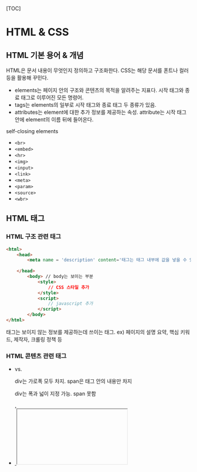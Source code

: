 [TOC]



# HTML & CSS



## HTML 기본 용어 & 개념

HTML은 문서 내용이 무엇인지 정의하고 구조화한다. 
CSS는 해당 문서를 폰트나 컬러 등을 활용해 꾸민다.

- elements는 페이지 안의 구조와 콘텐츠의 목적을 알려주는 지표다. 시작 태그와 종료 태그로 이루어진 모든 명령어. 
- tags는 elements의 일부로 시작 태그와 종료 태그 두 종류가 있음.
- attributes는 element에 대한 추가 정보를 제공하는 속성. attribute는 시작 태그 안에 element의 이름 뒤에 들어온다.



self-closing elements

- `<br>`
- `<embed>`
- `<hr>`
- `<img>`
- `<input>`
- `<link>`
- `<meta>`
- `<param>`
- `<source>`
- `<wbr>`



## HTML 태그

### HTML 구조 관련 태그

```html
<html>
    <head>
        <meta name = 'description' content='태그는 태그 내부에 값을 넣을 수 있을 뿐 아니라 태그마다 속성 부여 가능'>
        
    </head>
        <body> // body는 보이는 부분
            <style>
                // CSS 스타일 추가
            </style>
            <script>
                // javascript 추가
            </script>
        </body>
</html>
```

<meta> 태그는 보이지 않는 정보를 제공하는데 쓰이는 태그. ex) 페이지의 설명 요약, 핵심 키워드, 제작자, 크롤링 정책 등



### HTML 콘텐츠 관련 태그

- <div> vs. <span>

  div는 가로폭 모두 차지. span은 태그 안의 내용만 차지

  div는 폭과 넓이 지정 가능. span 못함

  

<a href = 'url'>

<ul>, <li>

<img>

<iframe>

<br>

<table>, <thead>, <tbody>, <tr>, <th>, <td>

<code>, <pre>

### HTML 폼 관련 태그

<form>

<input> (type: text, checkbox, color, date, password...)

<button>

<textarea>

<select>, <option>

<b>, <font>, <center> 등은 권장하지 않는다 왜냐면..







## CSS 기본 용어 & 개념



- Selector는 정확히 어떤 element를 꾸며줄 건지 알려주는 것. 

  - Type Selector는 같은 element 타입에 모두 동일 style 적용 

  - Class Selector는 element와 상관없이 그룹을 나눠 그룹별 style 적용. Class를 만들어 원하는 element에 class를 부여. 다른 element라도 동일 class가 적용될 수 있음. 한 element에 2개 이상의 class 설정할 수 있음.

    ```
    <h1 class="red italic"> Hello world </h1>
    .red { color : red }
    .italic { font-style: italic }
    ```

  - Id Selector는 각각의 element에 고유한 ID를 부여함으로써, ID별 style을 적용할 수 있게해줌. 단 하나의 element가 유일한 ID 하나만 적용할 수 있음.

    ```
    <h1 id="hello"> Hello world </h1>
    <h1 id="code">code states</h1>
    ```

    

- Properties는 지정된 selector의 어떤 성분을 설정할 건지 알려주는 것.

- Values는 property를 어떻게 설정해줄 건지!



## CSS(Cascading Style Sheet) 사용하는 법

1. inline : HTML 특정 태그에 직접 style을 적용

   ```
   <h1 style="color: red; fond-style: italic"> Hello world </h1>
   ```

   

2. HTML 내부에 STYLESHEET작성

   <style> 태그 이용

   보통 <head> 태그 안에 넣음

   ```html
   <!DOCTYPE html>
   <html>
       <head>
           <style>
               h1 {
                   color: red;
                   font-style: italic;
               }
           </style>
       </head>
   ```

   



3. HTML 외부에 STYLESHEET 작성

   - css확장자로 별도의 stylesheet문서를 만들고 <link> 태그를 이용해 이 문서를 HTML 문서 안으로 불러오기. 

     - 별도의 문서 css문서(.css)는 HTML 파일이 위치한 폴더나 그 하위 폴더에  저장되어있어야 함. 

       1) css 파일이 html 파일과 동일한 폴더 안(=root directory)에 있는 경우

       ```
       <head>
         <link rel="stylesheet" href="main.css">
       </head>
       ```

       ```
       <head>
         <link rel="stylesheet" href="stylesheets/main.css">
       </head>
       ```

       

   - 스타일과 HTML은 분리가 되어야 좋음. 

## CSS Resets 사용하기

브라우져별로 element별 기본 스타일이 다르다. 이를 통일시켜주기 위해 css resets를 사용한다.

CSS는 기존에 설정된 걸 지우고 재설정하게 해준다.

가장 일반적으로 쓰는 리셋은 Eric Meyer's reset https://meyerweb.com/eric/tools/css/reset/



## HTML Event Attributes

[w3schools events attributes reference](https://www.w3schools.com/tags/ref_eventattributes.asp)



```html
<button onclick='myFunction()'>Click me</button>
```



# With JavaScript



## 자바스크립트 추가하기

추가 방법

1. 추가할 HTML 문서 내부에 직접 추가

   - </head> 태그 전에 <script> element를 작성하고 그 안에 자바스크립트를 쓴다.

   ```html
   <script>
       // JavaScript goes here
   </script>
   ```

   - 자바스크립트 코드가 head에 위치해 다른 HTML 보다 먼저 실행되어 생기는 에러를 방지하기 위해 아래와 같이 HTML의 body가 모두 로딩된 뒤 실행될 수 있도록 한다.

   ```
   document.addEventListener("DOMContentLoaded", function() {
     ...
   });
   ```

   

2. 추가할 HTML 문서 외부에 자바스크립트 문서 작성 후 불러오기

   - 추가할 HTML 문서가 있는 폴더에 js 파일을 만들고 아래와 같이 script 태그의 attribute로 연결해준다.

   ```html
   <script src='script.js'></script>
   ```

3. HTML 태그 내에 직접 추가

   - HTML 태그그에 event attribute를 직접 추가해준다. 하지만 모든 태그에 일일이 손을 대야하고 코드가 길어질 경우 가독성도 좋지 않아 권장하지 않는다. 

   ```html
   <button onclick="createParagraph()">Click me!</button>
   ```



# jQuery



